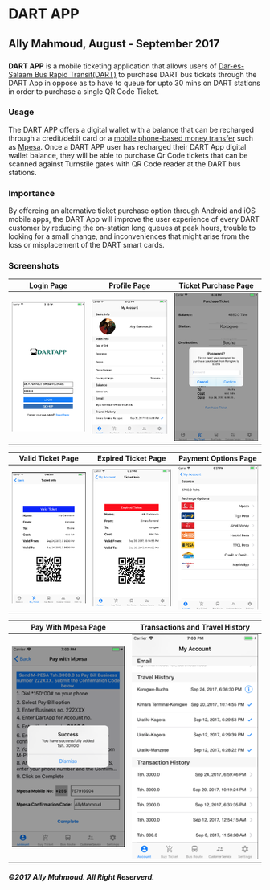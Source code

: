 # DART APP
## Ally Mahmoud, August - September 2017

### 

**DART APP** is a mobile ticketing application that allows users of [Dar-es-Salaam Bus Rapid Transit(DART)](https://en.wikipedia.org/wiki/Dar_es_Salaam_bus_rapid_transit) to purchase DART bus tickets through the DART App in oppose as to have to queue for upto 30 mins on DART stations in order to purchase a single QR Code Ticket. 

### Usage
The DART APP offers a digital wallet with a balance that can be recharged through a credit/debit card or a [mobile phone-based money transfer](https://en.wikipedia.org/wiki/Mobile_banking) such as [Mpesa](https://en.wikipedia.org/wiki/M-Pesa). Once a DART APP user has recharged their DART App digital wallet balance, they will be able to purchase Qr Code tickets that can be scanned against Turnstile gates with QR Code reader at the DART bus stations.

### Importance
By offereing an alternative ticket purchase option through Android and iOS mobile apps, the DART App will improve the user experience of every DART customer by reducing the on-station long queues at peak hours, trouble to looking for a small change, and inconveniences that might arise from the loss or misplacement of the DART smart cards. 

### Screenshots
Login Page          |  Profile Page          |  Ticket Purchase Page          
:-------------------------:|:-------------------------:|:-------------------------:
![Login](Login.png)  |  ![profile](Profile.png) |  ![TicketPurchase](PurchaseTicket.png) 

Valid Ticket Page         |  Expired Ticket Page       |  Payment Options Page          
:-------------------------:|:-------------------------:|:-------------------------:
![ValidTicket](ValidTicket.png)  |  ![ExpiredTicket](ExpiredTicket.png) |  ![PaymentOptions](PaymentOptions.png)

Pay With Mpesa Page            |  Transactions and Travel History 
:-------------------------:|:-------------------------:
![PayWithMpesa](PayWithMpesa.png)  |  ![History](History.png)

   

##### ©2017 Ally Mahmoud. All Right Reserverd.
 


